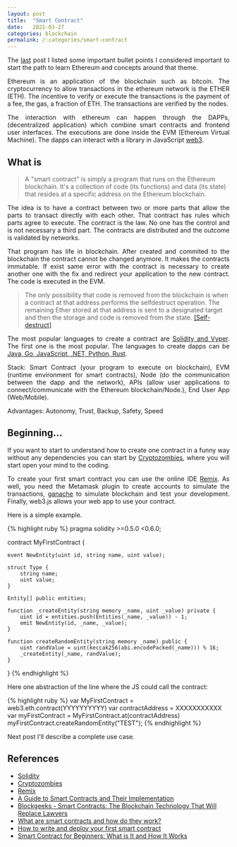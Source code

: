 ```yaml
---
layout: post
title:  "Smart Contract"
date:   2021-03-27
categories: blockchain
permalink: /:categories/smart-contract
---
```


<p style="text-align: justify;">The <a href="https://fabiana2611.github.io/blockchain/ethereum">last</a> post I listed some important bullet points I considered important to start the path to learn Ethereum and concepts around that theme.</p>

<p style="text-align: justify;">Ethereum is an application of the blockchain such as bitcoin. The cryptocurrency to allow transactions in the ethereum network is the ETHER (ETH). The incentive to verify or execute the transactions is the payment of a fee, the gas, a fraction of ETH. The transactions are verified by the nodes.</p>

<p style="text-align: justify;">The interaction with ethereum can happen through the DAPPs, (decentralized application) which combine smart contracts and frontend user interfaces. The executions are done inside the EVM (Ethereum Virtual Machine). The dapps can interact with a library in JavaScript <a href="https://ethereum.org/en/developers/docs/web2-vs-web3/">web3</a>.</p>

<h2>What is</h2>

<blockquote>A "smart contract" is simply a program that runs on the Ethereum blockchain. It's a collection of code (its functions) and data (its state) that resides at a specific address on the Ethereum blockchain. </blockquote>

<p style="text-align: justify;"> The idea is to have a contract between two or more parts that allow the parts to transact directly with each other. That contract has rules which parts agree to execute.  The contract is the law. No one has the control and is not necessary a third part. The contracts are distributed and the outcome is validated by networks. </p>

<p style="text-align: justify;">That program has life in blockchain. After created and commited to the blockchain the contract cannot be changed anymore. It makes the contracts immutable. If exist same error with the contract is necessary to create another one with the fix and redirect your application to the new contract. The code is executed in the EVM. </p>

<blockquote>The only possibility that code is removed from the blockchain is when a contract at that address performs the selfdestruct operation. The remaining Ether stored at that address is sent to a designated target and then the storage and code is removed from the state. <a href="https://docs.soliditylang.org/en/v0.4.24/introduction-to-smart-contracts.html#self-destruct">[Self-destruct]</a></blockquote>

<p style="text-align: justify;">The most popular languages to create a contract are <a href="https://ethereum.org/en/developers/docs/smart-contracts/languages/">Solidity and Vyper</a>. The first one is the most popular. The languages to create dapps can be <a href="https://geth.ethereum.org/docs/dapp/native-bindings">Java, Go, JavaScript, .NET, Python, Rust</a>.</p>

<p style="text-align: justify;">Stack: Smart Contract (your program to execute on blockchain), EVM (runtime environment for smart contracts), Node (do the communication between the dapp and the network), APIs (allow user applications to connect/communicate with the Ethereum blockchain/Node.), End User App (Web/Mobile).</p>

<p>Advantages: Autonomy, Trust, Backup, Safety, Speed </p>


<h2>Beginning...</h2>

<p style="text-align: justify;">If you want to start to understand how to create one contract in a funny way without any dependencies you can start by <a href="https://cryptozombies.io/">Cryptozombies</a>, where you will start open your mind to the coding. <p>

<p style="text-align: justify;">To create your first smart contract you can use the online IDE <a href="https://remix.ethereum.org/">Remix</a>. As well, you need the Metamask plugin to create accounts to simulate the transactions, <a href="https://www.trufflesuite.com/">ganache</a> to simulate blockchain and test your development. Finally, web3.js allows your web app to use your contract. </p>

<p>Here is a simple example.</p>

{% highlight ruby %}
pragma solidity >=0.5.0 <0.6.0;

contract MyFirstContract {

    event NewEntity(uint id, string name, uint value);

    struct Type {
        string name;
        uint value;
    }

    Entity[] public entities;

    function _createEntity(string memory _name, uint _value) private {
        uint id = entities.push(Entities(_name, _value)) - 1;
        emit NewEntity(id, _name, _value);
    }

    function createRandomEntity(string memory _name) public {
        uint randValue = uint(keccak256(abi.encodePacked(_name))) % 16;
        _createEntity(_name, randValue);
    }
}
{% endhighlight %}

<p>Here one abstraction of the line where the JS could call the contract:</p>


{% highlight ruby %}
var MyFirstContract = web3.eth.contract(YYYYYYYYYY)
var contractAddress = XXXXXXXXXXX
var myFirstContract = MyFirstContract.at(contractAddress)
myFirstContract.createRandomEntity("TEST");
{% endhighlight %}  

<p>Next post I'll describe a complete use case.</p>

<h2>References</h2>

<ul>
  <li><a href="https://docs.soliditylang.org/en/v0.4.24/index.html">Solidity</a></li>
  <li><a href="https://cryptozombies.io/">Cryptozombies</a></li>
  <li><a href="https://remix.ethereum.org/">Remix</a></li>
  <li><a href="https://rubygarage.org/blog/guide-to-smart-contracts">A Guide to Smart Contracts and Their Implementation</a></li>
  <li><a href="https://blockgeeks.com/guides/smart-contracts/">Blockgeeks - Smart Contracts: The Blockchain Technology That Will Replace Lawyers</a></li>
  <li><a href="https://swissborg.com/blog/smart-contracts">What are smart contracts and how do they work?</a></li>
  <li><a href="https://www.freecodecamp.org/news/how-to-write-and-deploy-your-first-smart-contract-341d5e2ffb35/">How to write and deploy your first smart contract</a></li>
  <li><a href="https://thebitcamp.com/blog/smart-contracts">Smart Contract for Beginners: What is It and How It Works</a></li>
</ul>
